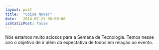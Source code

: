 ```yaml
---
layout: post
title:  "Coisa Nova!"
date:   2014-07-21 08:00:00
isStaticPost: false
---
```


Nós estamos muito aciosos para a Semana de Tecnologia. Temos nesse ano o objetivo de ir além da expectativa de todos em relação ao evento.
